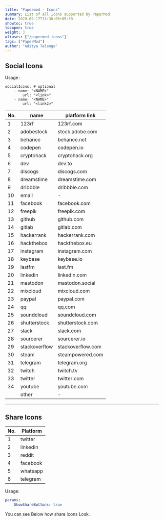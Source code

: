 ```yaml
---
title: "Papermod - Icons"
summary: List of all Icons supported by PaperMod
date: 2020-09-17T11:30:03+05:30
showtoc: true
tocopen: true
weight: 3
aliases: ["/papermod-icons"]
tags: ["PaperMod"]
author: "Aditya Telange"
---
```


## Social Icons

Usage :

```
socialIcons: # optional
    - name: "<NAME>"
        url: "<link>"
    - name: "<NAME>"
        url: "<link2>"
```

| No. | name          | platform link     |
| --- | ------------- | ----------------- |
| 1   | 123rf         | 123rf.com         |
| 2   | adobestock    | stock.adobe.com   |
| 3   | behance       | behance.net       |
| 4   | codepen       | codepen.io        |
| 5   | cryptohack    | cryptohack.org    |
| 6   | dev           | dev.to            |
| 7   | discogs       | discogs.com       |
| 8   | dreamstime    | dreamstime.com    |
| 9   | dribbble      | dribbble.com      |
| 10  | email         | -                 |
| 11  | facebook      | facebook.com      |
| 12  | freepik       | freepik.com       |
| 13  | github        | github.com        |
| 14  | gitlab        | gitlab.com        |
| 15  | hackerrank    | hackerrank.com    |
| 16  | hackthebox    | hackthebox.eu     |
| 17  | instagram     | instagram.com     |
| 18  | keybase       | keybase.io        |
| 19  | lastfm        | last.fm           |
| 20  | linkedin      | linkedin.com      |
| 21  | mastodon      | mastodon.social   |
| 22  | mixcloud      | mixcloud.com      |
| 23  | paypal        | paypal.com        |
| 24  | qq            | qq.com            |
| 25  | soundcloud    | soundcloud.com    |
| 26  | shutterstock  | shutterstock.com  |
| 27  | slack         | slack.com         |
| 28  | sourcerer     | sourcerer.io      |
| 29  | stackoverflow | stackoverflow.com |
| 30  | steam         | steampowered.com  |
| 31  | telegram      | telegram.org      |
| 32  | twitch        | twitch.tv         |
| 33  | twitter       | twitter.com       |
| 34  | youtube       | youtube.com       |
|     | other         | -                 |

---

## Share Icons

| No. | Platform |
| --- | -------- |
| 1   | twitter  |
| 2   | linkedin |
| 3   | reddit   |
| 4   | facebook |
| 5   | whatsapp |
| 6   | telegram |

Usage:

```yml
params:
    ShowShareButtons: true
```

You can see Below how share Icons Look.

